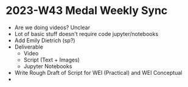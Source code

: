 # 2023-W43 Medal Weekly Sync

- Are we doing videos?  Unclear
- Lot of basic stuff doesn't require code jupyter/notebooks
- Add Emily Dietrich (sp?)
- Deliverable
	- Video
	- Script (Text + Images)
	- Jupyter Notebooks
- Write Rough Draft of Script for WEI (Practical) and WEI Conceptual
- 
